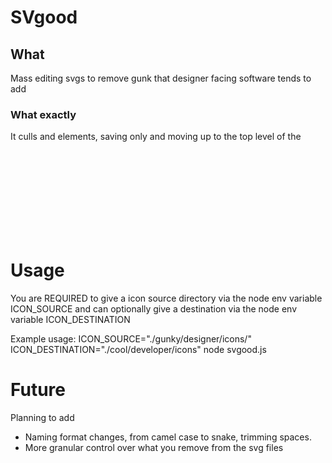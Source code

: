 # SVgood
## What
Mass editing svgs to remove gunk that designer facing software tends to add

### What exactly
It culls <defs> and <g> elements, saving only <path> and moving up to the top level of the <svg> element so developers can more easily style the svg and it's not being set to a certain color/transform at a lower level down.

# Usage
You are REQUIRED to give a icon source directory via the node env variable ICON_SOURCE and can optionally give a destination via the node env variable ICON_DESTINATION

Example usage:
ICON_SOURCE="./gunky/designer/icons/" ICON_DESTINATION="./cool/developer/icons" node svgood.js

# Future
Planning to add 
- Naming format changes, from camel case to snake, trimming spaces.
- More granular control over what you remove from the svg files